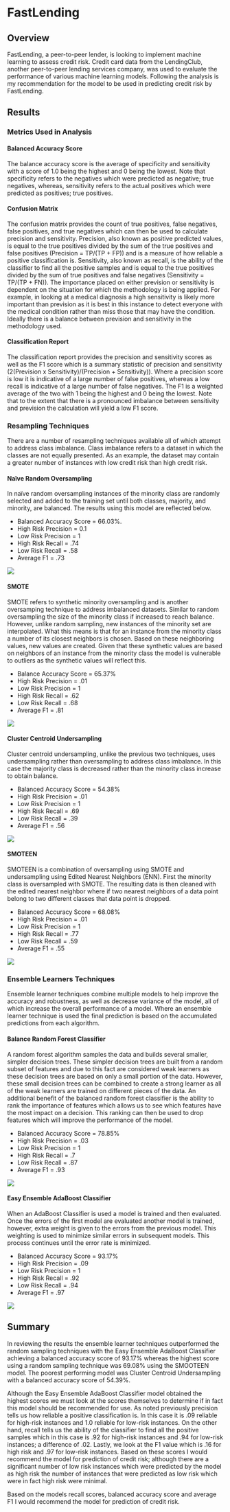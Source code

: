 <h1>FastLending</h1>
<h2>Overview</h2>
<p>FastLending, a peer-to-peer lender, is looking to implement machine learning to assess credit risk.  Credit card data from the LendingClub, another peer-to-peer lending services company, was used to evaluate the performance of various machine learning models. Following the analysis is my recommendation for the model to be used in predicting credit risk by FastLending.</p>
<h2>Results</h2>
<h3>Metrics Used in Analysis</h3>
<h4>Balanced Accuracy Score</h4>
<p>The balance accuracy score is the average of specificity and sensitivity with a score of 1.0 being the highest and 0 being the lowest.  Note that specificity refers to the negatives which were predicted as negative; true negatives, whereas, sensitivity refers to the actual positives which were predicted as positives; true positives.</p>
<h4>Confusion Matrix</h4>
<p>The confusion matrix provides the count of true positives, false negatives, false positives, and true negatives which can then be used to calculate precision and sensitivity.  Precision, also known as positive predicted values, is equal to the true positives divided by the sum of the true positives and false positives (Precision = TP/(TP + FP)) and is a measure of how reliable a positive classification is.  Sensitivity, also known as recall, is the ability of the classifier to find all the positive samples and is equal to the true positives divided by the sum of true positives and false negatives (Sensitivity = TP/(TP + FN)).  The importance placed on either prevision or sensitivity is dependent on the situation for which the methodology is being applied.  For example, in looking at a medical diagnosis a high sensitivity is likely more important than prevision as it is best in this instance to detect everyone with the medical condition rather than miss those that may have the condition.  Ideally there is a balance between prevision and sensitivity in the methodology used.</p>
<h4>Classification Report</h4>
<p>The classification report provides the precision and sensitivity scores as well as the F1 score which is a summary statistic of precision and sensitivity (2(Prevision x Sensitivity)/(Precision + Sensitivity)).  Where a precision score is low it is indicative of a large number of false positives, whereas a low recall is indicative of a large number of false negatives.   The F1 is a weighted average of the two with 1 being the highest and 0 being the lowest.  Note that to the extent that there is a pronounced imbalance between sensitivity and prevision the calculation will yield a low F1 score. </p>
<h3>Resampling Techniques</h3>
<p>There are a number of resampling techniques available all of which attempt to address class imbalance.  Class imbalance refers to a dataset in which the classes are not equally presented.  As an example, the dataset may contain a greater number of instances with low credit risk than high credit risk.</p>
<h4>Naïve Random Oversampling</h4>
<p>In naïve random oversampling instances of the minority class are randomly selected and added to the training set until both classes, majority, and minority, are balanced.  The results using this model are reflected below.</p>
<ul>
<li>Balanced Accuracy Score = 66.03%.</li>
<li>High Risk Precision = 0.1</li>
<li>Low Risk Precision = 1</li>
<li>High Risk Recall = .74</li>
<li>Low Risk Recall = .58</li>
<li>Average F1 = .73</li>
</ul>
<img src="https://github.com/bedwardssmith/Credit_Risk_Analysis/blob/main/Images/Oversampling_summary.png">
<h4>SMOTE</h4>
<p>SMOTE refers to synthetic minority oversampling and is another oversamping technique to address imbalanced datasets.  Similar to random oversampling the size of the minority class if increased to reach balance.  However, unlike random sampling, new instances of the minority set are interpolated.  What this means is that for an instance from the minority class a number of its closest neighbors is chosen.  Based on these neighboring values, new values are created.  Given that these synthetic values are based on neighbors of an instance from the minority class the model is vulnerable to outliers as the synthetic values will reflect this.</p>
<ul>
<li>Balance Accuracy Score = 65.37%</li>
<li>High Risk Precision = .01</li>
<li>Low Risk Precision = 1</li>
<li>High Risk Recall = .62</li>
<li>Low Risk Recall = .68</li>
<li>Average F1 = .81</li>
</ul>
<img src="https://github.com/bedwardssmith/Credit_Risk_Analysis/blob/main/Images/SMOTE_Summary.png">
<h4>Cluster Centroid Undersampling</h4>
<p>Cluster centroid undersampling, unlike the previous two techniques, uses undersampling rather than oversampling to address class imbalance.  In this case the majority class is decreased rather than the minority class increase to obtain balance.</p>
<ul>
<li>Balanced Accuracy Score = 54.38%</li>
<li>High Risk Precision = .01</li>
<li>Low Risk Precision = 1</li>
<li>High Risk Recall = .69</li>
<li>Low Risk Recall = .39</li>
<li>Average F1 = .56</li>
</ul>
<img src="https://github.com/bedwardssmith/Credit_Risk_Analysis/blob/main/Images/Undersmapling_Summary.png">
<h4>SMOTEEN</h4>
<p>SMOTEEN is a combination of oversampling using SMOTE and undersampling using Edited Nearest Neighbors (ENN).  First the minority class is oversampled with SMOTE.  The resulting data is then cleaned with the edited nearest neighbor where if two nearest neighbors of a data point belong to two different classes that data point is dropped.</p>
<ul>
<li>Balanced Accuracy Score = 68.08%</li>
<li>High Risk Precision = .01</li>
<li>Low Risk Precision = 1</li>
<li>High Risk Recall = .77</li>
<li>Low Risk Recall = .59</li>
<li>Average F1 = .55</li>
</ul>
<img src="https://github.com/bedwardssmith/Credit_Risk_Analysis/blob/main/Images/Combination_Summary.png">

<h3>Ensemble Learners Techniques</h3>
<p>Ensemble learner techniques combine multiple models to help improve the accuracy and robustness, as well as decrease variance of the model, all of which increase the overall performance of a model.  Where an ensemble learner technique is used the final prediction is based on the accumulated predictions from each algorithm.<p>
<h4>Balance Random Forest Classifier</h4>
<p>A random forest algorithm samples the data and builds several smaller, simpler decision trees. These simpler decision trees are built from a random subset of features and due to this fact are considered weak learners as these decision trees are based on only a small portion of the data.  However, these small decision trees can be combined to create a strong learner as all of the weak learners are trained on different pieces of the data.  An additional benefit of the balanced random forest classifier is the ability to rank the importance of features which allows us to see which features have the most impact on a decision.  This ranking can then be used to drop features which will improve the performance of the model.</p>
<ul>
<li>Balanced Accuracy Score = 78.85%</li>
<li>High Risk Precision = .03</li>
<li>Low Risk Precision = 1</li>
<li>High Risk Recall = .7</li>
<li>Low Risk Recall = .87</li>
<li>Average F1 = .93</li>
</ul>
<img src="https://github.com/bedwardssmith/Credit_Risk_Analysis/blob/main/Images/Random_Forest_Summary.png">

<h4>Easy Ensemble AdaBoost Classifier</h4>
<p>When an AdaBoost Classifier is used a model is trained and then evaluated.  Once the errors of the first model are evaluated another model is trained, however, extra weight is given to the errors from the previous model.  This weighting is used to minimize similar errors in subsequent models.  This process continues until the error rate is minimized.</p>
<ul>
<li>Balanced Accuracy Score = 93.17%</li>
<li>High Risk Precision = .09</li>
<li>Low Risk Precision = 1</li>
<li>High Risk Recall = .92</li>
<li>Low Risk Recall = .94</li>
<li>Average F1 = .97</li>
</ul>
<img src="https://github.com/bedwardssmith/Credit_Risk_Analysis/blob/main/Images/AdaBoost_Summary.png">
<h2>Summary</h2>
<p>In reviewing the results the ensemble learner techniques outperformed the random sampling techniques with the Easy Ensemble AdaBoost Classifier achieving a balanced accuracy score of 93.17% whereas the highest score using a random sampling technique was 69.08% using the SMOOTEEN model.    The poorest performing model was Cluster Centroid Undersampling with a balanced accuracy score of 54.39%.</p>
<p>Although the Easy Ensemble AdaBoost Classifier model obtained the highest scores we must look at the scores themselves to determine if in fact this model should be recommended for use.  As noted previously precision tells us how reliable a positive classification is.  In this case it is .09 reliable for high-risk instances and 1.0 reliable for low-risk instances.  On the other hand, recall tells us the ability of the classifier to find all the positive samples which in this case is .92 for high-risk instances and .94 for low-risk instances; a difference of .02.  Lastly, we look at the F1 value which is .16 for high risk and .97 for low-risk instances.   Based on these scores I would recommend the model for prediction of credit risk; although there are a significant number of low risk instances which were predicted by the model as high risk the number of instances that were predicted as low risk which were in fact high risk were minimal.<p>
<p>Based on the models recall scores, balanced accuracy score and average F1 I would recommend the model for prediction of credit risk.</p>



